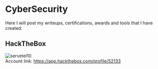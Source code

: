 # CyberSecurity
Here I will post my writeups, certifications, awards and tools that I have created.

## HackTheBox
![servetel10](http://www.hackthebox.eu/badge/image/52133)
<br>
Account link: https://app.hackthebox.com/profile/52133
